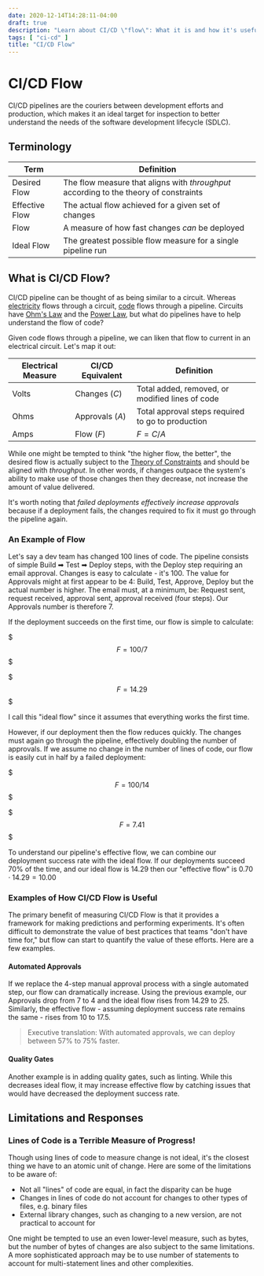 ```yaml
---
date: 2020-12-14T14:28:11-04:00
draft: true
description: "Learn about CI/CD \"flow\": What it is and how it's useful"
tags: [ "ci-cd" ]
title: "CI/CD Flow"
---
```


# CI/CD Flow

CI/CD pipelines are the couriers between development efforts and production, which makes it an ideal target for inspection to better understand the needs of the software development lifecycle (SDLC).

## Terminology

| Term           | Definition                                                                            |
| -------------- | ------------------------------------------------------------------------------------- |
| Desired Flow   | The flow measure that aligns with _throughput_ according to the theory of constraints |
| Effective Flow | The actual flow achieved for a given set of changes                                   |
| Flow           | A measure of how fast changes _can_ be deployed                                       |
| Ideal Flow     | The greatest possible flow measure for a single pipeline run                          |

## What is CI/CD Flow?

CI/CD pipeline can be thought of as being similar to a circuit. Whereas [electricity](electricity.md) flows through a circuit, [code](computer-languages.md) flows through a pipeline. Circuits have [Ohm's Law](ohms-law.md) and the [Power Law](watts-law.md), but what do pipelines have to help understand the flow of code?

Given code flows through a pipeline, we can liken that flow to current in an electrical circuit. Let's map it out:

| Electrical Measure | CI/CD Equivalent | Definition                                        |
| ------------------ | ---------------- | ------------------------------------------------- |
| Volts              | Changes ($C$)    | Total added, removed, or modified lines of code   |
| Ohms               | Approvals ($A$)  | Total approval steps required to go to production |
| Amps               | Flow ($F$)       | $F = C/A$                                         |

While one might be tempted to think "the higher flow, the better", the desired flow is actually subject to the [Theory of Constraints](the-goal-graphic-novel.md) and should be aligned with _throughput_. In other words, if changes outpace the system's ability to make use of those changes then they decrease, not increase the amount of value delivered.

It's worth noting that _failed deployments effectively increase approvals_ because if a deployment fails, the changes required to fix it must go through the pipeline again.

### An Example of Flow

Let's say a dev team has changed 100 lines of code. The pipeline consists of simple Build ➡ Test ➡ Deploy steps, with the Deploy step requiring an email approval. Changes is easy to calculate - it's 100. The value for Approvals might at first appear to be 4: Build, Test, Approve, Deploy but the actual number is higher. The email must, at a minimum, be: Request sent, request received, approval sent, approval received (four steps). Our Approvals number is therefore $7$.

If the deployment succeeds on the first time, our flow is simple to calculate:

$$$
F = 100/7
$$$

$$$
F = 14.29
$$$

I call this "ideal flow" since it assumes that everything works the first time.

However, if our deployment  then the flow reduces quickly. The changes must again go through the pipeline, effectively doubling the number of approvals. If we assume no change in the number of lines of code, our flow is easily cut in half by a failed deployment:

$$$
F = 100/14
$$$

$$$
F = 7.41
$$$

To understand our pipeline's effective flow, we can combine our deployment success rate with the ideal flow. If our deployments succeed 70% of the time, and our ideal flow is $14.29$ then our "effective flow" is $0.70 \cdot 14.29 = 10.00$

### Examples of How CI/CD Flow is Useful

The primary benefit of measuring CI/CD Flow is that it provides a framework for making predictions and performing experiments. It's often difficult to demonstrate the value of best practices that teams "don't have time for," but flow can start to quantify the value of these efforts. Here are a few examples.

#### Automated Approvals

If we replace the 4-step manual approval process with a single automated step, our flow can dramatically increase. Using the previous example, our Approvals drop from 7 to 4 and the ideal flow rises from 14.29 to 25. Similarly, the effective flow - assuming deployment success rate remains the same - rises from $10$ to $17.5$.

> Executive translation: With automated approvals, we can deploy between 57% to 75% faster.

#### Quality Gates

Another example is in adding quality gates, such as linting. While this decreases ideal flow, it may increase effective flow by catching issues that would have decreased the deployment success rate.

## Limitations and Responses

### Lines of Code is a Terrible Measure of Progress!

Though using lines of code to measure change is not ideal, it's the closest thing we have to an atomic unit of change. Here are some of the limitations to be aware of:

* Not all "lines" of code are equal, in fact the disparity can be huge
* Changes in lines of code do not account for changes to other types of files, e.g. binary files
* External library changes, such as changing to a new version, are not practical to account for

One might be tempted to use an even lower-level measure, such as bytes, but the number of bytes of changes are also subject to the same limitations. A more sophisticated approach may be to use number of statements to account for multi-statement lines and other complexities.
